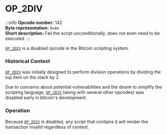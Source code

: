 # OP_2DIV
:::info
**Opcode number:** 142  
**Byte representation:** `0x8e`  
**Short description:** Fail the script unconditionally, does not even need to be executed.
:::

[`OP_2DIV`](./OP_2DIV.md) is a disabled opcode in the Bitcoin scripting system.

### Historical Context
[`OP_2DIV`](./OP_2DIV.md) was initially designed to perform division operations by dividing the top item on the stack by 2.

Due to concerns about potential vulnerabilities and the desire to simplify the scripting language, [`OP_2DIV`](./OP_2DIV.md) (along with several other opcodes) was disabled early in bitcoin's development.

### Operation
Because [`OP_2DIV`](./OP_2DIV.md) is disabled, any script that contains it will render the transaction invalid regardless of context.
